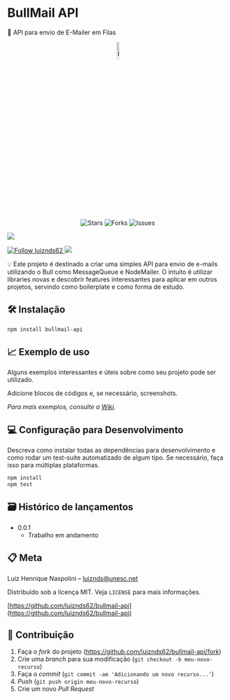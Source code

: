 # BullMail API

📜 API para envio de E-Mailer em Filas

<p align="center">
<img src="https://www.flaticon.com/svg/vstatic/svg/4144/4144781.svg?token=exp=1612541928~hmac=9186f5eafb65e2be77c6566514f12cd9" alt="Logo" border="0" width="10%">
</p>

<p align="center">     
   <img alt="Stars" src="https://img.shields.io/github/stars/luiznds62/bullmail-api" />

   <img alt="Forks" src="https://img.shields.io/github/forks/luiznds62/bullmail-api" />

   <img alt="Issues" src="https://img.shields.io/github/issues/luiznds62/bullmail-api" />

   <a href="https://circleci.com/gh/luiznds62/bullmail-api"><img src="https://circleci.com/gh/luiznds62/bullmail-api.svg?style=svg"></a>

   <a href="https://github.com/luiznds62">
    <img alt="Follow luiznds62" src="https://img.shields.io/static/v1?label=Follow&message=luiznds62" />
   </a>

  <a href="https://codecov.io/gh/luiznds62/bullmail-api">
    <img src="https://codecov.io/gh/luiznds62/bullmail-api/branch/main/graph/badge.svg?token=AWHKI78UK2"/>
  </a>
</p>

💡 Este projeto é destinado a criar uma simples API para envio de e-mails utilizando o Bull como MessageQueue e NodeMailer. O intuito é utilizar libraries novas e descobrir features interessantes para aplicar em outros projetos, servindo como boilerplate e como forma de estudo.

## 🛠 Instalação

```sh
npm install bullmail-api
```

## 📈 Exemplo de uso

Alguns exemplos interessantes e úteis sobre como seu projeto pode ser utilizado.

Adicione blocos de códigos e, se necessário, screenshots.

_Para mais exemplos, consulte a [Wiki](wiki)._

## 💻 Configuração para Desenvolvimento

Descreva como instalar todas as dependências para desenvolvimento e como rodar um test-suite automatizado de algum tipo. Se necessário, faça isso para múltiplas plataformas.

```sh
npm install
npm test
```

## 🗃 Histórico de lançamentos

- 0.0.1
  - Trabalho em andamento

## 📋 Meta

Luiz Henrique Naspolini – luiznds@unesc.net

Distribuído sob a licença MIT. Veja `LICENSE` para mais informações.

[https://github.com/luiznds62/bullmail-api](https://github.com/luiznds62/bullmail-api)

## 🚀 Contribuição

1. Faça o _fork_ do projeto (<https://github.com/luiznds62/bullmail-api/fork>)
2. Crie uma _branch_ para sua modificação (`git checkout -b meu-novo-recurso`)
3. Faça o _commit_ (`git commit -am 'Adicionando um novo recurso...'`)
4. _Push_ (`git push origin meu-novo-recurso`)
5. Crie um novo _Pull Request_
